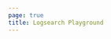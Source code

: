 ```yaml
---
page: true
title: Logsearch Playground
---
```


<script setup>
import SLSLogsearch from '@theme/src/components/SLSLogsearch.vue'
</script>

<SLSLogsearch  />
